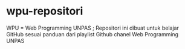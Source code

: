 # wpu-repositori
WPU = Web Programming UNPAS ;
Repositori ini dibuat untuk belajar GitHub sesuai panduan dari playlist Github chanel Web Programming UNPAS
